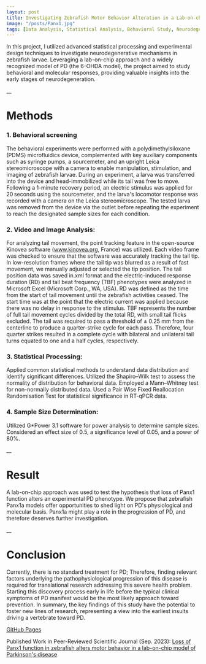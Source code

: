 ```yaml
---
layout: post
title: Investigating Zebrafish Motor Behavior Alteration in a Lab-on-chip Model of Parkinson's Disease
image: "/posts/Panx1.jpg"
tags: [Data Analysis, Statistical Analysis, Behavioral Study, Neurodegenerative Mechanism Investigation]
---
```


In this project, I utilized advanced statistical processing and experimental design techniques to investigate neurodegenerative mechanisms in zebrafish larvae. Leveraging a lab-on-chip approach and a widely recognized model of PD (the 6-OHDA model), the project aimed to study behavioral and molecular responses, providing valuable insights into the early stages of neurodegeneration.

__

# Methods  <a name="data-overview"></a>

### 1. Behavioral screening  

The behavioral experiments were performed with a polydimethylsiloxane (PDMS) microfluidics device, complemented with key auxiliary components such as syringe pumps, a sourcemeter, and an upright Leica stereomicroscope with a camera to enable manipulation, stimulation, and imaging of zebrafish larvae.
During an experiment, a larva was transferred into the device and head-immobilized while its tail was free to move. Following a 1-minute recovery period, an electric stimulus was applied for 20 seconds using the sourcemeter, and the larva's locomotor response was recorded with a camera on the Leica stereomicroscope. The tested larva was removed from the device via the outlet before repeating the experiment to reach the designated sample sizes for each condition.

### 2. Video and Image Analysis: 

For analyzing tail movement, the point tracking feature in the open-source Kinovea software (www.kinovea.org, France) was utilized. Each video frame was checked to ensure that the software was accurately tracking the tail tip. 
In low-resolution frames where the tail tip was blurred as a result of fast movement, we manually adjusted or selected the tip position. The tail position data was saved in.xml format and the electric-induced response duration (RD) and tail beat frequency (TBF) phenotypes were analyzed in Microsoft Excel (Microsoft Corp., WA, USA). 
RD was defined as the time from the start of tail movement until the zebrafish activities ceased. The start time was at the point that the electric current was applied because there was no delay in response to the stimulus. 
TBF represents the number of full tail movement cycles divided by the total RD, with small tail flicks excluded. The tail was required to pass a threshold of ± 0.25 mm from the centerline to produce a quarter-strike cycle for each pass. Therefore, four quarter strikes resulted in a complete cycle with bilateral and unilateral tail turns equated to one and a half cycles, respectively.

### 3. Statistical Processing:
   
Applied common statistical methods to understand data distribution and identify significant differences.
Utilized the Shapiro–Wilk test to assess the normality of distribution for behavioral data.
Employed a Mann–Whitney test for non-normally distributed data.
Used a Pair Wise Fixed Reallocation Randomisation Test for statistical significance in RT-qPCR data.

### 4. Sample Size Determination:

Utilized G*Power 3.1 software for power analysis to determine sample sizes.
Considered an effect size of 0.5, a significance level of 0.05, and a power of 80%.

__

# Result  <a name="data-overview"></a>

A lab-on-chip approach was used to test the hypothesis that loss of Panx1 function alters an experimental PD phenotype. 
We propose that zebrafish Panx1a models offer opportunities to shed light on PD's physiological and molecular basis. Panx1a might play a role in the progression of PD, and therefore deserves further investigation.

__

# Conclusion  <a name="data-overview"></a>

Currently, there is no standard treatment for PD; Therefore, finding relevant factors underlying the pathophysiological progression of this disease is required for translational research addressing this severe health problem. Starting this discovery process early in life before the typical clinical symptoms of PD manifest would be the most likely approach toward prevention. 
In summary, the key findings of this study have the potential to foster new lines of research, representing a view into the earliest insults driving a vertebrate toward PD.

[GitHub Pages](https://pages.github.com/)

Published Work in Peer-Reviewed Scientific Journal (Sep. 2023): [Loss of Panx1 function in zebrafish alters motor behavior in a lab-on-chip model of Parkinson's disease](https://onlinelibrary.wiley.com/doi/full/10.1002/jnr.25241)
